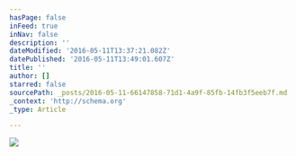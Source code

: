 ```yaml
---
hasPage: false
inFeed: true
inNav: false
description: ''
dateModified: '2016-05-11T13:37:21.082Z'
datePublished: '2016-05-11T13:49:01.607Z'
title: ''
author: []
starred: false
sourcePath: _posts/2016-05-11-66147858-71d1-4a9f-85fb-14fb3f5eeb7f.md
_context: 'http://schema.org'
_type: Article

---
```

![](https://the-grid-user-content.s3-us-west-2.amazonaws.com/ca9ba400-d9a7-4129-bc51-c279c41be6fb.png)